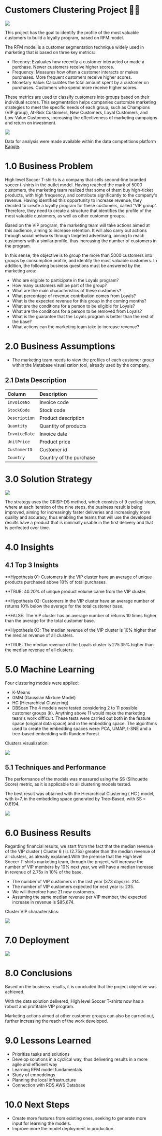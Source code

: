 # Customers Clustering Project 🧍🏻

![](src/imgs/segment.png)

This project has the goal to identify the profile of the most valuable customers to build a loyalty program, based on RFM model.

The RFM model is a customer segmentation technique widely used in marketing that is based on three key metrics:

- Recency: Evaluates how recently a customer interacted or made a purchase. Newer customers receive higher scores.
- Frequency: Measures how often a customer interacts or makes purchases. More frequent customers receive higher scores.
- Monetary Value: Calculates the total amount spent by a customer on purchases. Customers who spend more receive higher scores.

These metrics are used to classify customers into groups based on their individual scores. This segmentation helps companies customize marketing strategies to meet the specific needs of each group, such as Champions (VIP group), At-Risk Customers, New Customers, Loyal Customers, and Low-Value Customers, increasing the effectiveness of marketing campaigns and return on investment.

![](src/imgs/rfm.png)

Data for analysis were made available within the data competitions platform [Kaggle](https://www.kaggle.com/code/cheekonglim/uk-high-value-customers-identification/notebook).

# 1.0 Business Problem
High level Soccer T-shirts is a company that sells second-line branded soccer t-shirts in the outlet model. Having reached the mark of 5000 customers, the marketing team realized that some of them buy high-ticket products, with high frequency, and contribute significantly to the company's revenue. Having identified this opportunity to increase revenue, they decided to create a loyalty program for these customers, called "VIP group". Therefore, they need to create a structure that identifies the profile of the most valuable customers, as well as other customer groups.

Based on the VIP program, the marketing team will take actions aimed at this audience, aiming to increase retention. It will also carry out actions through social networks through targeted advertising, aiming to reach customers with a similar profile, thus increasing the number of customers in the program.

In this sense, the objective is to group the more than 5000 customers into groups by consumption profile, and identify the most valuable customers. In addition, the following business questions must be answered by the marketing area:

- Who are eligible to participate in the Loyals program?
- How many customers will be part of the group?
- What are the main characteristics of these customers?
- What percentage of revenue contribution comes from Loyals?
- What is the expected revenue for this group in the coming months?
- What are the conditions for a person to be eligible for Loyals?
- What are the conditions for a person to be removed from Loyals?
- What is the guarantee that the Loyals program is better than the rest of the base?
- What actions can the marketing team take to increase revenue?

# 2.0 Business Assumptions

- The marketing team needs to view the profiles of each customer group within the Metabase visualization tool, already used by the company.

## 2.1 Data Description

| Column            | Description                                                                                                                             |
| :---------------- | :-------------------------------------------------------------------------------------------------------------------------------------- |
| `InvoiceNo`       | Invoice code |
| `StockCode` | Stock code |
| `Description` | Product description |
| `Quantity` | Quantity of products |
| `InvoiceDate` | Invoice date                                                                                                     |
| `UnitPrice`          | Product price |
| `CustomerID` | Customer id |
| `Country` | Country of the purchase |

# 3.0 Solution Strategy

![](src/imgs/strategy.png)

The strategy uses the CRISP-DS method, which consists of 9 cyclical steps, where at each iteration of the nine steps, the business result is being improved, aiming for increasingly faster deliveries and increasingly more quality and accuracy, thus enabling the teams that will use the developed results have a product that is minimally usable in the first delivery and that is perfected over time.

# 4.0 Insights

## 4.1 Top 3 Insights

**Hypothesis 01: Customers in the VIP cluster have an average of unique products purchased above 10% of total purchases.

**TRUE: 40.20% of unique product volume came from the VIP cluster.

**Hypothesis 02: Customers in the VIP cluster have an average number of returns 10% below the average for the total customer base.

**FALSE: The VIP cluster has an average number of returns 10 times higher than the average for the total customer base.

**Hypothesis 03: The median revenue of the VIP cluster is 10% higher than the median revenue of all clusters.

**TRUE: The median revenue of the Loyals cluster is 275.35% higher than the median revenue of all clusters.

# 5.0 Machine Learning 

Four clustering models were applied: 
- K-Means
- GMM (Gaussian Mixture Model)
- HC (Hierarchical Clustering)
- DBScan
The 4 models were tested considering 2 to 11 possible customer groups (k). Anything above 11 would make the marketing team's work difficult.
These tests were carried out both in the feature space (original data space) and in the embedding space.
The algorithms used to create the embedding spaces were: PCA, UMAP, t-SNE and a tree-based embedding with Random Forest.

Clusters visualization:

![](src/imgs/final_clusters.png)

## 5.1 Techniques and Performance

The performance of the models was measured using the SS (Silhouette Score) metric, as it is applicable to all clustering models tested.

The best result was obtained with the Hierarchical Clustering ( HC ) model, with k=7, in the embedding space generated by Tree-Based, with SS = 0.6194.

![](src/imgs/final_model.png)

# 6.0 Business Results

Regarding financial results, we start from the fact that the median revenue of the VIP cluster ( Cluster 6 ) is (2.75x) greater than the median revenue of all clusters, as already explained.With the premise that the High level Soccer T-shirts marketing team, through the project, will increase the number of VIP members by 10% next year, we will have a median increase in revenue of 2.75x in 10% of the base.

- The number of VIP customers in the last year (373 days) is: 214.
- The number of VIP customers expected for next year is: 235.
- We will therefore have 21 new customers.
- Assuming the same median revenue per VIP member, the expected increase in revenue is $85,674.

Cluster VIP characteristics:

![](src/imgs/vip.png)

# 7.0 Deployment

![](src/imgs/mind_map_clustering.png)

# 8.0 Conclusions

Based on the business results, it is concluded that the project objective was achieved.

With the data solution delivered, High level Soccer T-shirts now has a robust and profitable VIP program.

Marketing actions aimed at other customer groups can also be carried out, further increasing the reach of the work developed.

# 9.0 Lessons Learned

- Prioritize tasks and solutions
- Develop solutions in a cyclical way, thus delivering results in a more agile and efficient way
- Learning RFM model fundamentals
- Study of embeddings
- Planning the local infrastructure
- Connection with RDS AWS Database 

# 10.0 Next Steps

- Create more features from existing ones, seeking to generate more input for learning the models.
- Improve more the model deployment in production.

